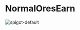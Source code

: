 # NormalOresEarn
![spigot-default](https://github.com/user-attachments/assets/efce2226-55c3-4e20-bb05-713dd8036b1e)
